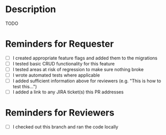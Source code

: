 # Description

TODO

# Reminders for Requester

- [ ] I created appropriate feature flags and added them to the migrations
- [ ] I tested basic CRUD functionality for this feature
- [ ] I tested areas at risk of regression to make sure nothing broke
- [ ] I wrote automated tests where applicable
- [ ] I added sufficient information above for reviewers (e.g. "This is how to test this...")
- [ ] I added a link to any JIRA ticket(s) this PR addresses

# Reminders for Reviewers

- [ ] I checked out this branch and ran the code locally
